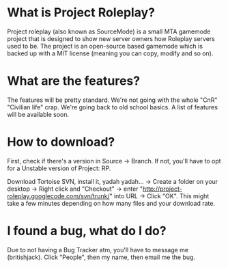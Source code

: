 # What is Project Roleplay? #
Project roleplay (also known as SourceMode) is a small MTA gamemode project that is designed to show new server owners how Roleplay servers used to be. The project is an open-source based gamemode which is backed up with a MIT license (meaning you can copy, modify and so on).

# What are the features? #
The features will be pretty standard. We're not going with the whole "CnR" "Civilian life" crap. We're going back to old school basics. A list of features will be available soon.

# How to download? #
First, check if there's a version in Source -> Branch. If not, you'll have to opt for a Unstable version of Project: RP.

Download Tortoise SVN, install it, yadah yadah... -> Create a folder on your desktop -> Right click and "Checkout" -> enter "http://project-roleplay.googlecode.com/svn/trunk/" into URL -> Click "OK".
This might take a few minutes depending on how many files and your download rate.

# I found a bug, what do I do? #
Due to not having a Bug Tracker atm, you'll have to message me (britishjack). Click "People", then my name, then email me the bug.
